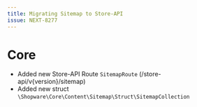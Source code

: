 ```yaml
---
title: Migrating Sitemap to Store-API
issue: NEXT-8277
---
```

# Core
* Added new Store-API Route `SitemapRoute` (/store-api/v{version}/sitemap)
* Added new struct `\Shopware\Core\Content\Sitemap\Struct\SitemapCollection`
